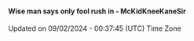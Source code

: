 #### Wise man says only fool rush in - McKidKneeKaneSir
Updated on 09/02/2024 - 00:37:45 (UTC) Time Zone

